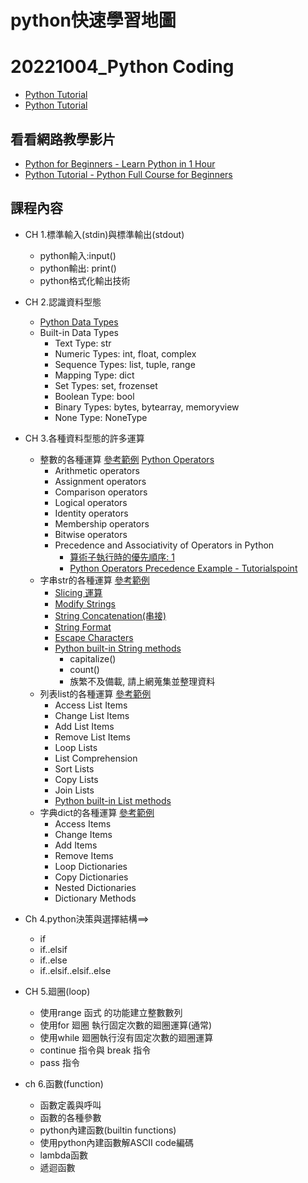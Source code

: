 # python快速學習地圖
# 20221004_Python Coding
- [Python Tutorial](https://www.w3schools.com/python/)
- [Python Tutorial](https://www.tutorialspoint.com/python/index.htm)
## 看看網路教學影片
- [Python for Beginners - Learn Python in 1 Hour](https://www.youtube.com/watch?v=kqtD5dpn9C8&ab_channel=ProgrammingwithMosh)
- [Python Tutorial - Python Full Course for Beginners](https://www.youtube.com/watch?v=_uQrJ0TkZlc&ab_channel=ProgrammingwithMosh)

## 課程內容
- CH 1.標準輸入(stdin)與標準輸出(stdout)
  - python輸入:input()
  - python輸出: print()
  - python格式化輸出技術
- CH 2.認識資料型態
  - [Python Data Types](https://www.w3schools.com/python/python_datatypes.asp)
  - Built-in Data Types
    - Text Type:	str
    - Numeric Types:	int, float, complex
    - Sequence Types:	list, tuple, range
    - Mapping Type:	dict
    - Set Types:	set, frozenset
    - Boolean Type:	bool
    - Binary Types:	bytes, bytearray, memoryview
    - None Type:	NoneType
- CH 3.各種資料型態的許多運算
  - 整數的各種運算 [參考範例](https://www.w3schools.com/python/python_numbers.asp)  [Python Operators](https://www.w3schools.com/python/python_operators.asp)
    - Arithmetic operators
    - Assignment operators
    - Comparison operators
    - Logical operators
    - Identity operators
    - Membership operators
    - Bitwise operators
    - Precedence and Associativity of Operators in Python 
      - [算術子執行時的優先順序: 1](https://www.programiz.com/python-programming/precedence-associativity) 
      - [Python Operators Precedence Example - Tutorialspoint]()
  - 字串str的各種運算 [參考範例](https://www.w3schools.com/python/python_strings.asp)
    - [Slicing 運算](https://www.w3schools.com/python/python_strings_slicing.asp)
    - [Modify Strings](https://www.w3schools.com/python/python_strings_modify.asp)
    - [String Concatenation(串接)](https://www.w3schools.com/python/python_strings_concatenate.asp)
    - [String Format](https://www.w3schools.com/python/python_strings_format.asp)
    - [Escape Characters](https://www.w3schools.com/python/python_strings_escape.asp)
    - [Python built-in String methods](https://www.w3schools.com/python/python_strings_methods.asp)
      - capitalize()
      - count()
      - 族繁不及備載, 請上網蒐集並整理資料
  - 列表list的各種運算  [參考範例](https://www.w3schools.com/python/python_lists.asp)
    - Access List Items
    - Change List Items
    - Add List Items
    - Remove List Items
    - Loop Lists
    - List Comprehension
    - Sort Lists
    - Copy Lists
    - Join Lists
    - [Python built-in List methods](https://www.w3schools.com/python/python_lists_methods.asp)
  - 字典dict的各種運算 [參考範例](https://www.w3schools.com/python/python_dictionaries.asp)
    - Access Items
    - Change Items
    - Add Items
    - Remove Items
    - Loop Dictionaries
    - Copy Dictionaries
    - Nested Dictionaries
    - Dictionary Methods

- Ch 4.python決策與選擇結構==>
  - if     
  - if..elsif     
  - if..else
  - if..elsif..elsif..else
- CH 5.廻圈(loop)
  - 使用range 函式 的功能建立整數數列
  - 使用for 廻圈 執行固定次數的廻圈運算(通常)
  - 使用while 廻圈執行沒有固定次數的廻圈運算
  - continue 指令與 break 指令
  - pass 指令
- ch 6.函數(function)
  - 函數定義與呼叫
  - 函數的各種參數
  - python內建函數(builtin functions)
  - 使用python內建函數解ASCII code編碼
  - lambda函數
  - 遞迴函數

